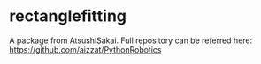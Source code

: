 # rectanglefitting
A package from AtsushiSakai. Full repository can be referred here: 
https://github.com/aizzat/PythonRobotics
